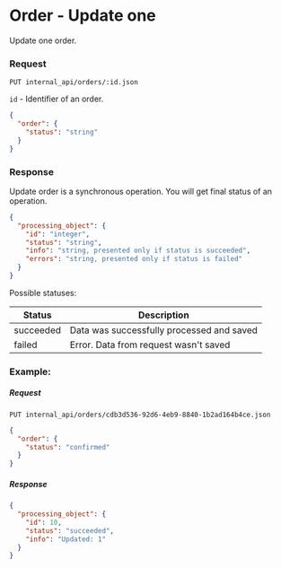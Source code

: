 # Order - Update one

Update one order.

### Request
`PUT internal_api/orders/:id.json`

`id` - Identifier of an order.

```json
{
  "order": {
    "status": "string"
  }
}
```

### Response
Update order is a synchronous operation. You will get final status of an operation.
```json
{
  "processing_object": {
    "id": "integer",
    "status": "string",
    "info": "string, presented only if status is succeeded",
    "errors": "string, presented only if status is failed"
  }
}
```

Possible statuses:

| Status    | Description                               |
|-----------|-------------------------------------------|
| succeeded | Data was successfully processed and saved |
| failed    | Error. Data from request wasn't saved     |

### Example:
##### Request
`PUT internal_api/orders/cdb3d536-92d6-4eb9-8840-1b2ad164b4ce.json`
```json
{
  "order": {
    "status": "confirmed"
  }
}
```

##### Response
```json
{
  "processing_object": {
    "id": 10,
    "status": "succeeded",
    "info": "Updated: 1"
  }
}
```